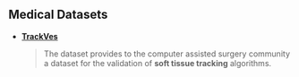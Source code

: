 ## Medical Datasets

- [**TrackVes**](https://zenodo.org/record/822053#.WVocL9Pyvdd)

  > The dataset provides to the computer assisted surgery community a dataset for the validation of __soft tissue tracking__ algorithms.

